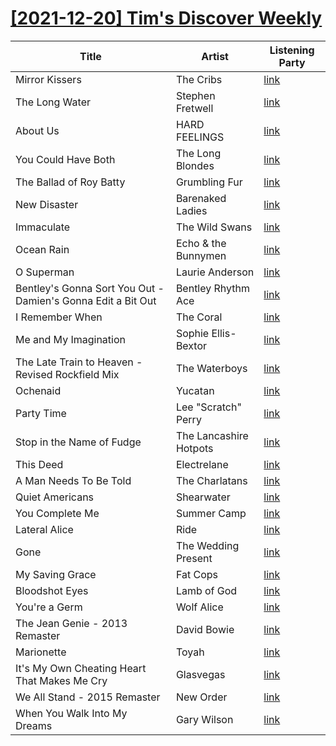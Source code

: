 # [[2021-12-20] Tim's Discover Weekly](https://open.spotify.com/user/zachthehammer/playlist/2drVtD3JjQJUAGRkEKLdOe)

| Title | Artist | Listening Party |
| --- | --- | --- |
| Mirror Kissers | The Cribs | [link](https://timstwitterlisteningparty.com/pages/replay/feed_185.html) |
| The Long Water | Stephen Fretwell | [link](https://timstwitterlisteningparty.com/pages/replay/feed_859.html) |
| About Us | HARD FEELINGS | [link](https://timstwitterlisteningparty.com/pages/replay/feed_957.html) |
| You Could Have Both | The Long Blondes | [link](https://timstwitterlisteningparty.com/pages/replay/feed_995.html) |
| The Ballad of Roy Batty | Grumbling Fur | [link](https://timstwitterlisteningparty.com/pages/replay/feed_264.html) |
| New Disaster | Barenaked Ladies | [link](https://timstwitterlisteningparty.com/pages/replay/feed_856.html) |
| Immaculate | The Wild Swans | [link](https://timstwitterlisteningparty.com/pages/replay/feed_630.html) |
| Ocean Rain | Echo & the Bunnymen | [link](https://timstwitterlisteningparty.com/pages/replay/feed_764.html) |
| O Superman | Laurie Anderson | [link](https://timstwitterlisteningparty.com/pages/replay/feed_741.html) |
| Bentley's Gonna Sort You Out - Damien's Gonna Edit a Bit Out | Bentley Rhythm Ace | [link](https://timstwitterlisteningparty.com/pages/replay/feed_581.html) |
| I Remember When | The Coral | [link](https://timstwitterlisteningparty.com/pages/replay/feed_54.html) |
| Me and My Imagination | Sophie Ellis-Bextor | [link](https://timstwitterlisteningparty.com/pages/replay/feed_540.html) |
| The Late Train to Heaven - Revised Rockfield Mix | The Waterboys | [link](https://timstwitterlisteningparty.com/pages/replay/feed_363.html) |
| Ochenaid | Yucatan | [link](https://timstwitterlisteningparty.com/pages/replay/feed_674.html) |
| Party Time | Lee "Scratch" Perry | [link]() |
| Stop in the Name of Fudge | The Lancashire Hotpots | [link](https://timstwitterlisteningparty.com/pages/replay/feed_661.html) |
| This Deed | Electrelane | [link](https://timstwitterlisteningparty.com/pages/replay/feed_201.html) |
| A Man Needs To Be Told | The Charlatans | [link](https://timstwitterlisteningparty.com/pages/replay/feed_289.html) |
| Quiet Americans | Shearwater | [link](https://timstwitterlisteningparty.com/pages/replay/feed_468.html) |
| You Complete Me | Summer Camp | [link](https://timstwitterlisteningparty.com/pages/replay/feed_805.html) |
| Lateral Alice | Ride | [link](https://timstwitterlisteningparty.com/pages/replay/feed_129.html) |
| Gone | The Wedding Present | [link](https://timstwitterlisteningparty.com/pages/replay/feed_383.html) |
| My Saving Grace | Fat Cops | [link](https://timstwitterlisteningparty.com/pages/replay/feed_216.html) |
| Bloodshot Eyes | Lamb of God | [link](https://timstwitterlisteningparty.com/pages/replay/feed_692.html) |
| You're a Germ | Wolf Alice | [link](https://timstwitterlisteningparty.com/pages/replay/feed_63.html) |
| The Jean Genie - 2013 Remaster | David Bowie | [link](https://timstwitterlisteningparty.com/pages/replay/feed_273.html) |
| Marionette | Toyah | [link](https://timstwitterlisteningparty.com/pages/replay/feed_460.html) |
| It's My Own Cheating Heart That Makes Me Cry | Glasvegas | [link](https://timstwitterlisteningparty.com/pages/replay/feed_113.html) |
| We All Stand - 2015 Remaster | New Order | [link](https://timstwitterlisteningparty.com/pages/replay/feed_19.html) |
| When You Walk Into My Dreams | Gary Wilson | [link](https://timstwitterlisteningparty.com/pages/replay/feed_295.html) |
